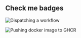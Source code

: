 ## Check me badges

![Dispatching a workflow](https://github.com/glebtee/weather-app/actions/workflows/dispatch-workflow.yml/badge.svg)  

![Pushing docker image to GHCR](https://github.com/glebtee/weather-app/actions/workflows/publish-container-wrokflow.yml/badge.svg)